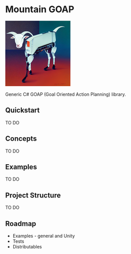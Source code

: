 # Mountain GOAP

![Mountain GOAP Logo](logo.png)

Generic C# GOAP (Goal Oriented Action Planning) library.

## Quickstart

TO DO

## Concepts

TO DO

## Examples

TO DO

## Project Structure

TO DO

## Roadmap

* Examples - general and Unity
* Tests
* Distributables
